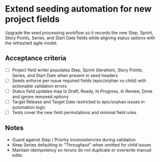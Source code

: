 <!--
title: Extend seeding automation for new project fields
labels: ["ci","github-admin"]
assignees: []
uid: ghwf-upgrade-automation
parent_uid: ghwf-upgrade-epic
type: Chore
status: Draft
priority: P1
area: ci
series: "Throughput"
story_points: 8
step: 1
-->

# Extend seeding automation for new project fields

Upgrade the seed processing workflow so it records the new Step, Sprint, Story Points, Series, and Start Date fields while aligning status options with the refreshed agile model.

## Acceptance criteria
- [ ] Project field writer populates Step, Sprint (iteration), Story Points, Series, and Start Date when present in seed headers
- [ ] Seeds enforce per-issue required fields (epic/orphan vs child) with actionable validation errors
- [ ] Status field updates map to Draft, Ready, In Progress, In Review, Done and ignore removed options
- [ ] Target Release and Target Date restricted to epic/orphan issues in automation logic
- [ ] Tests cover the new field permutations and minimal field rules

## Notes
- Guard against Step / Priority inconsistencies during validation
- Keep Series defaulting to "Throughput" when omitted for child issues
- Maintain idempotency so reruns do not duplicate or overwrite manual edits

